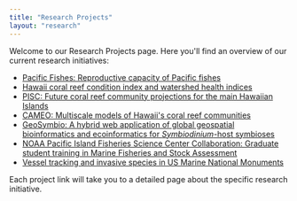 ```yaml
---
title: "Research Projects"
layout: "research"
---
```


Welcome to our Research Projects page. Here you'll find an overview of our current research initiatives:

- [Pacific Fishes: Reproductive capacity of Pacific fishes](/research/pacific-fishes/)
- [Hawaii coral reef condition index and watershed health indices](/research/coral/)
- [PISC: Future coral reef community projections for the main Hawaiian Islands](/research/PISC/)
- [CAMEO: Multiscale models of Hawaii's coral reef communities](/research/CAMEO/)
- [GeoSymbio: A hybrid web application of global geospatial bioinformatics and ecoinformatics for *Symbiodinium*-host symbioses](/research/GeoSymbio/)
- [NOAA Pacific Island Fisheries Science Center Collaboration: Graduate student training in Marine Fisheries and Stock Assessment](/research/PIFSC/)
- [Vessel tracking and invasive species in US Marine National Monuments](/research/Vessel/)

Each project link will take you to a detailed page about the specific research initiative.